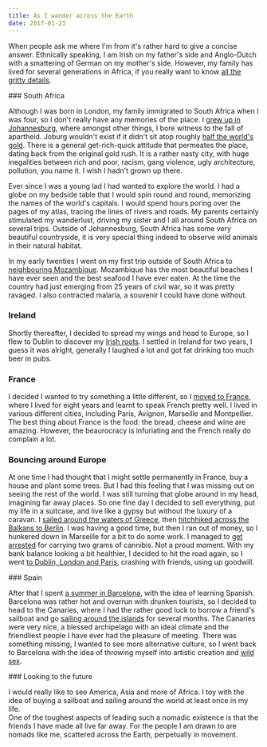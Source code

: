 ```yaml
---
title: As I wander across the Earth
date: 2017-01-23
---
```


When people ask me where I'm from it's rather hard to give a concise answer.  Ethnically speaking, I am Irish on my father's side and Anglo-Dutch with a smattering of German on my mother's side.  However, my family has lived for several generations in Africa, if you really want to know [all the gritty details](/family-saga/).

### South Africa

Although I was born in London, my family immigrated to South Africa when I was four, so I don't really have any memories of the place.  I [grew up in Johannesburg](/youth-in-joburg/), where amongst other things, I bore witness to the fall of apartheid.  Joburg wouldn't exist if it didn't sit atop roughly [half the world's gold](https://en.wikipedia.org/wiki/Witwatersrand_Basin).  There is a general get-rich-quick attitude that permeates the place, dating back from the original gold rush.  It is a rather nasty city, with huge inegalities between rich and poor, racism, gang violence, ugly architecture, pollution, you name it.  I wish I hadn't grown up there.

Ever since I was a young lad I had wanted to explore the world.  I had a globe on my bedside table that I would spin round and round, memorizing the names of the world's capitals.  I would spend hours poring over the pages of my atlas, tracing the lines of rivers and roads.  My parents certainly stimulated my wanderlust, driving my sister and I all around South Africa on several trips.  Outside of Johannesburg, South Africa has some very beautiful countryside, it is very special thing indeed to observe wild animals in their natural habitat.

In my early twenties I went on my first trip outside of South Africa to [neighbouring Mozambique](/in-portuguese-east-africa/).  Mozambique has the most beautiful beaches I have ever seen and the best seafood I have ever eaten.  At the time the country had just emerging from 25 years of civil war, so it was pretty ravaged.  I also contracted malaria, a souvenir I could have done without.

### Ireland

Shortly thereafter, I decided to spread my wings and head to Europe, so I flew to Dublin to discover my [Irish roots](/irish-roots/).  I settled in Ireland for two years, I guess it was alright, generally I laughed a lot and got fat drinking too much beer in pubs.

### France

I decided I wanted to try something a little different, so I [moved to France](/the-french-connection/), where I lived for eight years and learnt to speak French pretty well.  I lived in various different cities, including Paris, Avignon, Marseille and Montpellier.  The best thing about France is the food: the bread, cheese and wine are amazing.  However, the beaurocracy is infuriating and the French really do complain a lot.  

### Bouncing around Europe

At one time I had thought that I might settle permanently in France, buy a house and plant some trees.  But I had this feeling that I was missing out on seeing the rest of the world.  I was still turning that globe around in my head, imagining far away places.  So one fine day I decided to sell everything, put my life in a suitcase, and live like a gypsy but without the luxury of a caravan.  I [sailed around the waters of Greece](/sailing-in-greece/), then [hitchhiked across the Balkans to Berlin](/hitchhiking-across-europe/).  I was having a good time, but then I ran out of money, so I hunkered down in Marseille for a bit to do some work.  I managed to [get arrested](/being-arrested/) for carrying two grams of cannibis.  Not a proud moment.  With my bank balance looking a bit healthier, I decided to hit the road again, so I went [to Dublin, London and Paris](/to-dublin-london-and-back/), crashing with friends, using up goodwill.  


### Spain

After that I spent [a summer in Barcelona](/the-margins-of-barcelona/), with the idea of learning Spanish.  Barcelona was rather hot and overrun with drunken tourists, so I decided to head to the Canaries, where I had the rather good luck to borrow a friend's sailboat and go [sailing around the islands](/cruising-the-canaries/) for several months.  The Canaries were very nice, a blessed archipelago with an ideal climate and the friendliest people I have ever had the pleasure of meeting.  There was something missing, I wanted to see more alternative culture, so I went back to Barcelona with the idea of throwing myself into artistic creation and [wild sex](/full-moon-party).


### Looking to the future

I would really like to see America, Asia and more of Africa.  I toy with the idea of buying a sailboat and sailing around the world at least once in my life.  
One of the toughest aspects of leading such a nomadic existence is that the friends I have made all live far away.  For the people I am drawn to are nomads like me, scattered across the Earth, perpetually in movement.